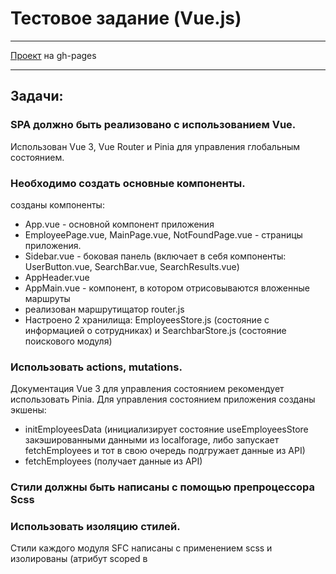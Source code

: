 # Тестовое задание (Vue.js)

___
[Проект](https://citizenofgreatsiberia.github.io/jilfond_test-work/#/) на gh-pages 
___
## Задачи:
### SPA должно быть реализовано с использованием Vue.
Использован Vue 3, Vue Router и Pinia для управления глобальным состоянием.
### Необходимо создать основные компоненты.
созданы компоненты:
* App.vue - основной компонент приложения
* EmployeePage.vue, MainPage.vue, NotFoundPage.vue - страницы приложения.
* Sidebar.vue - боковая панель (включает в себя компоненты: UserButton.vue, SearchBar.vue, SearchResults.vue)
* AppHeader.vue
* AppMain.vue - компонент, в котором отрисовываются вложенные маршруты
* реализован маршрутищатор router.js
* Настроено 2 хранилища: EmployeesStore.js (состояние с информацией о сотрудниках) и SearchbarStore.js (состояние поискового модуля)
### Использовать actions, mutations. 
Документация Vue 3 для управления состоянием рекомендует использовать Pinia. Для управления состоянием приложения созданы экшены:
- initEmployeesData (инициализирует состояние useEmployeesStore закэшированными данными из localforage, либо запускает fetchEmployees и тот в свою очередь подгружает данные из API)
- fetchEmployees (получает данные из API)
### Стили должны быть написаны с помощью препроцессора Scss
### Использовать изоляцию стилей.
Стили каждого модуля SFC написаны с применением scss и изолированы (атрибут scoped в <style>). Общие цвета и параметры стилей вынесены в отдельный файл с переменными variables.scss.
### Во время всех запросов нужно сигнализировать пользователю через прелоадер, что происходит запрос.
Во время запроса информации о сотруднике во время загрузки отображается прелоадер "загрузка...". При возникновении ошибки пользователь также получает уведомление. При переходе на несуществующую страницу пользователь также получает уведомление.
## Также необходимо было учесть:
Учесть при выполнении ТЗ:
### Можно искать, как одного пользователя, так и нескольких (допустим Bret, 	Antonette).
Реализовано. Поиск возможен как по одному, так и по нескольким именам.
### Поиск должен работать по полю id и полю username либо name, на ваше усмотрение.
Реализовано. Поиск работает как по id, так и по имени пользователя. Id и имена можно комбинировать в одном запросе.
### При выборе способа получения пользователя(пользователей) и фильтрации учитывать, что их может быть больше 2000 человек.
Реализовано кэширование результата запроса к API с коллекцией пользователей. Данные сохраняются в течение 30 минут, затем снова загружаются с сервера. Использована библиотека localforage.
### При изменении состояния в sidebar, страница с профилем пользователя должна менять свое состояние, т.е если открыт профиль пользователя и потом решили удалить все из строки поиска, очищается список найденных пользователей, и страница отображения профиля возвращается в исходное состояние.
Реализовано. При очищении поискового поля очищается список найденных сотрудников, а страница с данными конкретного пользователя "сбрасывается" и происходит переадресация пользователя на "главную" страницу. 
